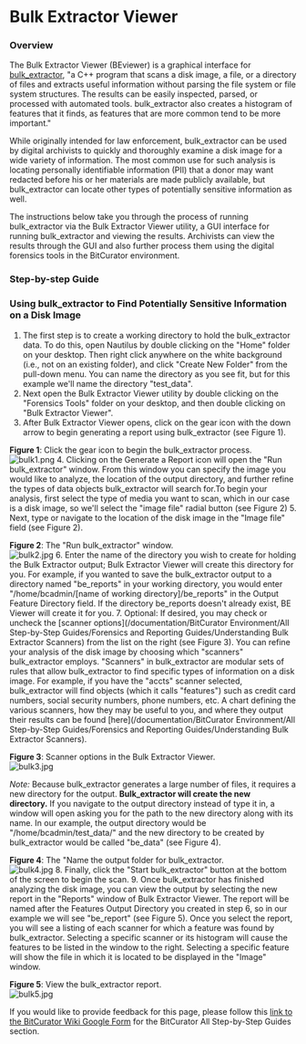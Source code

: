 Bulk Extractor Viewer
=====================





### Overview

The Bulk Extractor Viewer (BEviewer) is a graphical interface for [bulk\_extractor](https://forensicswiki.xyz/wiki/index.php?title=Bulk_extractor), "a C++ program that scans a disk image, a file, or a directory of files and extracts useful information without parsing the file system or file system structures. The results can be easily inspected, parsed, or processed with automated tools. bulk\_extractor also creates a histogram of features that it finds, as features that are more common tend to be more important."

While originally intended for law enforcement, bulk\_extractor can be used by digital archivists to quickly and thoroughly examine a disk image for a wide variety of information. The most common use for such analysis is locating personally identifiable information (PII) that a donor may want redacted before his or her materials are made publicly available, but bulk\_extractor can locate other types of potentially sensitive information as well.

The instructions below take you through the process of running bulk\_extractor via the Bulk Extractor Viewer utility, a GUI interface for running bulk\_extractor and viewing the results. Archivists can view the results through the GUI and also further process them using the digital forensics tools in the BitCurator environment.

### Step-by-step Guide

### Using bulk\_extractor to Find Potentially Sensitive Information on a Disk Image

1. The first step is to create a working directory to hold the bulk\_extractor data. To do this, open Nautilus by double clicking on the "Home" folder on your desktop. Then right click anywhere on the white background (i.e., not on an existing folder), and click "Create New Folder" from the pull-down menu. You can name the directory as you see fit, but for this example we'll name the directory "test\_data".
2. Next open the Bulk Extractor Viewer utility by double clicking on the "Forensics Tools" folder on your desktop, and then double clicking on "Bulk Extractor Viewer".
3. After Bulk Extractor Viewer opens, click on the gear icon with the down arrow to begin generating a report using bulk\_extractor (see Figure 1).  
  
**Figure 1**: Click the gear icon to begin the bulk\_extractor process.  
![bulk1.png](attachments/bulk1.png)
4. Clicking on the Generate a Report icon will open the "Run bulk\_extractor" window. From this window you can specify the image you would like to analyze, the location of the output directory, and further refine the types of data objects bulk\_extractor will search for.To begin your analysis, first select the type of media you want to scan, which in our case is a disk image, so we'll select the "image file" radial button (see Figure 2)
5. Next, type or navigate to the location of the disk image in the "Image file" field (see Figure 2).  
  
**Figure 2**: The "Run bulk\_extractor" window.  
![bulk2.jpg](attachments/bulk2.jpg)
6. Enter the name of the directory you wish to create for holding the Bulk Extractor output; Bulk Extractor Viewer will create this directory for you. For example, if you wanted to save the bulk\_extractor output to a directory named "be\_reports" in your working directory, you would enter "/home/bcadmin/[name of working directory]/be\_reports" in the Output Feature Directory field. If the directory be\_reports doesn't already exist, BE Viewer will create it for you.
7. Optional: If desired, you may check or uncheck the [scanner options](/documentation/BitCurator Environment/All Step-by-Step Guides/Forensics and Reporting Guides/Understanding Bulk Extractor Scanners) from the list on the right (see Figure 3). You can refine your analysis of the disk image by choosing which "scanners" bulk\_extractor employs. "Scanners" in bulk\_extractor are modular sets of rules that allow bulk\_extractor to find specific types of information on a disk image. For example, if you have the "accts" scanner selected, bulk\_extractor will find objects (which it calls "features") such as credit card numbers, social security numbers, phone numbers, etc. A chart defining the various scanners, how they may be useful to you, and where they output their results can be found [here](/documentation/BitCurator Environment/All Step-by-Step Guides/Forensics and Reporting Guides/Understanding Bulk Extractor Scanners).  
  
**Figure 3**: Scanner options in the Bulk Extractor Viewer.  
![bulk3.jpg](attachments/bulk3.jpg)

*Note:* Because bulk\_extractor generates a large number of files, it requires a new directory for the output. **Bulk\_extractor will create the new directory.** If you navigate to the output directory instead of type it in, a window will open asking you for the path to the new directory along with its name. In our example, the output directory would be "/home/bcadmin/test\_data/" and the new directory to be created by bulk\_extractor would be called "be\_data" (see Figure 4).

**Figure 4**: The "Name the output folder for bulk\_extractor.  
![bulk4.jpg](attachments/bulk4.jpg)
8. Finally, click the "Start bulk\_extractor" button at the bottom of the screen to begin the scan.
9. Once bulk\_extractor has finished analyzing the disk image, you can view the output by selecting the new report in the "Reports" window of Bulk Extractor Viewer. The report will be named after the Features Output Directory you created in step 6, so in our example we will see "be\_report" (see Figure 5). Once you select the report, you will see a listing of each scanner for which a feature was found by bulk\_extractor. Selecting a specific scanner or its histogram will cause the features to be listed in the window to the right. Selecting a specific feature will show the file in which it is located to be displayed in the "Image" window.  
  
**Figure 5**: View the bulk\_extractor report.  
![bulk5.jpg](attachments/bulk5.jpg)






 If you would like to provide feedback for this page, please follow this [link to the BitCurator Wiki Google Form](https://docs.google.com/forms/d/e/1FAIpQLSelmRx1VmgDEg3dU5_8cXZy9MZ5v8_sAl-Ur2nPFLAi6Lvu2w/viewform?usp=sf_link) for the BitCurator All Step-by-Step Guides section.


